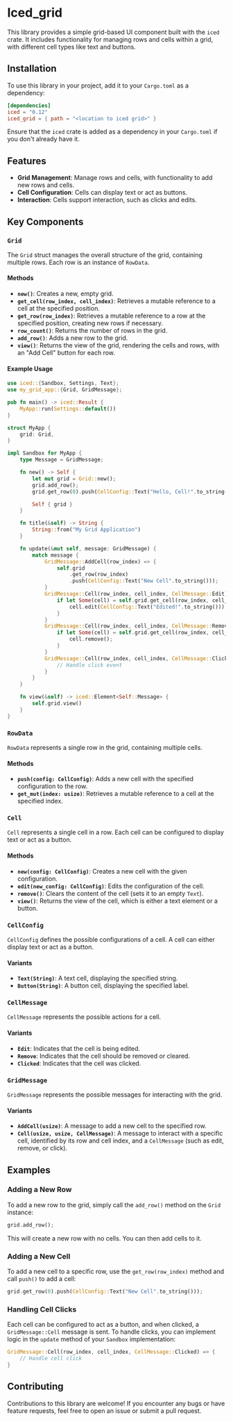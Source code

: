 

# Iced_grid
This library provides a simple grid-based UI component built with the `iced` crate. It includes functionality for managing rows and cells within a grid, with different cell types like text and buttons.

## Installation

To use this library in your project, add it to your `Cargo.toml` as a dependency:

```toml
[dependencies]
iced = "0.12"
iced_grid = { path = "<location to iced grid>" }
```

Ensure that the `iced` crate is added as a dependency in your `Cargo.toml` if you don't already have it.

## Features

- **Grid Management**: Manage rows and cells, with functionality to add new rows and cells.
- **Cell Configuration**: Cells can display text or act as buttons.
- **Interaction**: Cells support interaction, such as clicks and edits.

## Key Components

### `Grid`

The `Grid` struct manages the overall structure of the grid, containing multiple rows. Each row is an instance of `RowData`.

#### Methods

- **`new()`**: Creates a new, empty grid.
- **`get_cell(row_index, cell_index)`**: Retrieves a mutable reference to a cell at the specified position.
- **`get_row(row_index)`**: Retrieves a mutable reference to a row at the specified position, creating new rows if necessary.
- **`row_count()`**: Returns the number of rows in the grid.
- **`add_row()`**: Adds a new row to the grid.
- **`view()`**: Returns the view of the grid, rendering the cells and rows, with an "Add Cell" button for each row.

#### Example Usage

```rust
use iced::{Sandbox, Settings, Text};
use my_grid_app::{Grid, GridMessage};

pub fn main() -> iced::Result {
    MyApp::run(Settings::default())
}

struct MyApp {
    grid: Grid,
}

impl Sandbox for MyApp {
    type Message = GridMessage;

    fn new() -> Self {
        let mut grid = Grid::new();
        grid.add_row();
        grid.get_row(0).push(CellConfig::Text("Hello, Cell!".to_string()));

        Self { grid }
    }

    fn title(&self) -> String {
        String::from("My Grid Application")
    }

    fn update(&mut self, message: GridMessage) {
        match message {
            GridMessage::AddCell(row_index) => {
                self.grid
                    .get_row(row_index)
                    .push(CellConfig::Text("New Cell".to_string()));
            }
            GridMessage::Cell(row_index, cell_index, CellMessage::Edit) => {
                if let Some(cell) = self.grid.get_cell(row_index, cell_index) {
                    cell.edit(CellConfig::Text("Edited!".to_string()));
                }
            }
            GridMessage::Cell(row_index, cell_index, CellMessage::Remove) => {
                if let Some(cell) = self.grid.get_cell(row_index, cell_index) {
                    cell.remove();
                }
            }
            GridMessage::Cell(row_index, cell_index, CellMessage::Clicked) => {
                // Handle click event
            }
        }
    }

    fn view(&self) -> iced::Element<Self::Message> {
        self.grid.view()
    }
}
```

### `RowData`

`RowData` represents a single row in the grid, containing multiple cells.

#### Methods

- **`push(config: CellConfig)`**: Adds a new cell with the specified configuration to the row.
- **`get_mut(index: usize)`**: Retrieves a mutable reference to a cell at the specified index.

### `Cell`

`Cell` represents a single cell in a row. Each cell can be configured to display text or act as a button.

#### Methods

- **`new(config: CellConfig)`**: Creates a new cell with the given configuration.
- **`edit(new_config: CellConfig)`**: Edits the configuration of the cell.
- **`remove()`**: Clears the content of the cell (sets it to an empty `Text`).
- **`view()`**: Returns the view of the cell, which is either a text element or a button.

### `CellConfig`

`CellConfig` defines the possible configurations of a cell. A cell can either display text or act as a button.

#### Variants

- **`Text(String)`**: A text cell, displaying the specified string.
- **`Button(String)`**: A button cell, displaying the specified label.

### `CellMessage`

`CellMessage` represents the possible actions for a cell.

#### Variants

- **`Edit`**: Indicates that the cell is being edited.
- **`Remove`**: Indicates that the cell should be removed or cleared.
- **`Clicked`**: Indicates that the cell was clicked.

### `GridMessage`

`GridMessage` represents the possible messages for interacting with the grid.

#### Variants

- **`AddCell(usize)`**: A message to add a new cell to the specified row.
- **`Cell(usize, usize, CellMessage)`**: A message to interact with a specific cell, identified by its row and cell index, and a `CellMessage` (such as edit, remove, or click).

## Examples

### Adding a New Row

To add a new row to the grid, simply call the `add_row()` method on the `Grid` instance:

```rust
grid.add_row();
```

This will create a new row with no cells. You can then add cells to it.

### Adding a New Cell

To add a new cell to a specific row, use the `get_row(row_index)` method and call `push()` to add a cell:

```rust
grid.get_row(0).push(CellConfig::Text("New Cell".to_string()));
```

### Handling Cell Clicks

Each cell can be configured to act as a button, and when clicked, a `GridMessage::Cell` message is sent. To handle clicks, you can implement logic in the `update` method of your `Sandbox` implementation:

```rust
GridMessage::Cell(row_index, cell_index, CellMessage::Clicked) => {
    // Handle cell click
}
```

## Contributing

Contributions to this library are welcome! If you encounter any bugs or have feature requests, feel free to open an issue or submit a pull request.

